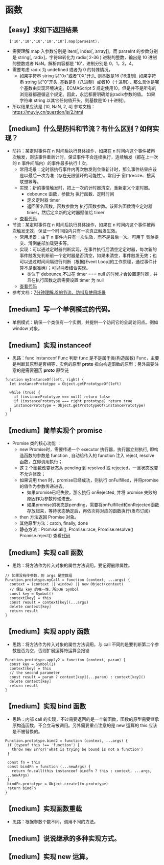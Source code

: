 # 函数

## 【easy】求如下返回结果
```
  ['10','10','10','10','10'].map(parseInt);
```
* 需要理解 map 入参数分别是 item[, index[, array]]，而 parseInt 的参数分别是 string[, radix]，字符串转化为 radix( 2-36 ) 进制的整数，输出是 10 进制的整数或者 NaN。解析内容都是 '10'，进制分别是 0，1，2，4。
* 需要考虑 radix 为 undefined 或者为 0 的特殊情况，
  * 如果字符串 string 以"0x"或者"0X"开头, 则基数是16 (16进制).
    如果字符串 string 以"0"开头, 基数是8（八进制）或者10（十进制），那么具体是哪个基数由实现环境决定。ECMAScript 5 规定使用10，但是并不是所有的浏览器都遵循这个规定。因此，永远都要明确给出radix参数的值。
    如果字符串 string 以其它任何值开头，则基数是10 (十进制)。
* 所以结果应该是 [10, NaN, 2, 4]
参考文档：https://muyiy.cn/question/js/2.html

## 【medium】什么是防抖和节流？有什么区别？如何实现？
* 防抖：某定时事件在 n 时间后执行具体操作，如果在 n 时间内这个事件被再次触发，则该事件重新计时，保证事件不会连续执行，连续触发（都在上一次的 n 事件间隔内）的事件最多执行 1 次。
  * 常用场景：定时器执行事件内再次触发则会重新计时，那么事件结果应该是以最后一次为准（存在无限循环的可能性）。常用于 窗口resize、搜索联想等等。
  * 实现：新的事情触发时，把上一次的计时器清空，重新定义个定时器。
    * debounce 函数，参数为 执行函数、定时时间
    * 定义定时器 timer
    * 返回匿名函数，函数参数为 执行函数参数。该匿名函数清空定时器 timer，然后定义新的定时器赋值给 timer
  * [查看代码](https://github.com/zhihuibaobao/frontend-zero/blob/master/code-javascript/answer/debounce)
* 节流：某定时事件在 n 时间后执行具体操作，如果在 n 时间内这个事件被再次触发无效，保证一个时间段内只有一次真正触发生效。
  * 常用场景：由于 n 事件内只有一次生效，而不是最后一次。可用于 表单提交、滑倒底部加载更多等。
  * 实现：可以通过定时器判断实现，在事件执行后清空定定时器，每次新的事件触发先判断前一个定时器是否清空，如果未清空，事件触发无效；也可以通过时间间隔进行判断（根据[Event Loop]的工作原理，通过事件计算不是很准确）；可以两者结合实现。
    * 类似于 debounce,不过在 timer === null 的时候才会设置定时器，并且在执行函数之后需要设置 timer 为 null
  * [查看代码](https://github.com/zhihuibaobao/frontend-zero/tree/master/code-javascript/answer/throttle)
* 参考文档：[7分钟理解JS的节流、防抖及使用场景](https://juejin.im/post/5b8de829f265da43623c4261)

## 【medium】写一个单例模式的代码。
* 单例模式：确保一个类仅有一个实例，并提供一个访问它的全局访问点。例如 window 对象。

## 【medium】实现 instanceof
* 思路：func instanceof Func 判断 func 是不是属于类(构造函数) Func，主要是判断其原型是否相等，实例的原型 __proto__ 指向构造函数的原型；另外需要注意的是需要遍历 __proto__ 原型链
```
function myInstanceOf(left, right) {
  let instancePrototype = Object.getPrototypeOf(left)

  while (true) {
    if (instancePrototype === null) return false
    if (instancePrototype === right.prototype) return true
    instancePrototype = Object.getPrototypeOf(instancePrototype)
  }
}
```

## 【medium】简单实现个 promise
* Promise 类的核心功能 ：
  * new Promise时，需要传递一个 executor 执行器，执行器立刻执行, 即构造函数的参数是 function , 自动给传入的 function 注入 reject, resolve 函数，立即调用执行；
  * 这 2 个函数改变状态从 pending 到 resolved 或 rejected，一旦状态改变不允许修改；
  * 如果调用 then 时，promise已经成功，则执行 onFulfilled，并将promise的值作为参数传递进去。
    * 如果promise已经失败，那么执行 onRejected, 并将 promise 失败的原因作为参数传递进去。
    * 如果promise的状态是pending，需要将onFulfilled和onRejected函数存放起来，等待状态确定后，再依次将对应的函数执行(发布订阅)
  * then 方法返回 Promise 对象。
  * 其他原型方法：catch, finally, done
  * 静态方法：Promise.all(), Promise.race, Promise.resolve() Promise.reject()
查看[代码](https://juejin.im/post/5e3e683ef265da570d734d92#heading-1)

## 【medium】实现 call 函数
* 思路：将方法作为传入对象的属性方法调用，要记得删除属性。
```
// 如果没有传参数，则 args 是空数组
Function.prototype.myCall = function (context, ...args) {
  context = (context || window) || new Object(context)
  // 保证 key 的唯一性，所以用 Symbol
  const key = Symbol()
  context[key] = this
  const result = context[key](...args)
  delete context[key]
  return result
}
```

## 【medium】实现 apply 函数
* 思路：将方法作为传入对象的属性方法调用，与 call 不同的是要判断第二个参数是否为空，否则扩展运算符运算会报错
```
Function.prototype.apply2 = function (context, param) {
  const key = Symbol(1)
  context[key] = this
  // the second parameter
  const result = param ? context[key](...param) : context[key]()
  delete context[key]
  return result
}
```

## 【medium】实现 bind 函数
* 思路：内部 call 的实现，不过需要返回的是一个新函数，函数的原型需要继承原构造函数，不会立马被调用。另外需要重点注意的是 new 运算的 this 应该是不被替换的。
 ```
 Function.prototype.bind2 = function (context, ...args) {
  if (typeof this !== 'function') {
    throw new Error('what is trying be bound is not a function')
  }

  const fn = this
  const bindFn = function (...newArgs) {
    return fn.call(this instanceof bindFn ? this : context, ...args, ...newArgs)
  }
  bindFn.prototype = Object.create(fn.prototype)
  return bindFn
 }
 ```

## 【medium】实现函数重载
* 思路：根据参数个数不同，调用不同的方法。

## 【medium】说说继承的多种实现方式。

## 【medium】实现 new 运算。

